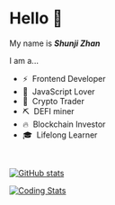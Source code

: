 # Hello 👋 
My name is ***Shunji Zhan***

I am a...
- ⚡  &nbsp;Frontend Developer
- 🥰 &nbsp;JavaScript Lover
- 🌟 &nbsp;Crypto Trader
- ⛏️ &nbsp;DEFI miner
- 🔥 &nbsp;Blockchain Investor
- 🎓 &nbsp;Lifelong Learner

<br>

[![GitHub stats](https://github-readme-stats.vercel.app/api?username=shunjizhan&count_private=true&show_icons=true&theme=vue&border_radius=18&custom_title=Recent%20Github%20Stats)](https://github-readme-stats.vercel.app/api?username=shunjizhan&count_private=true&show_icons=true&theme=vue&border_radius=18&custom_title=Recent%20Github%20Stats)

[![Coding Stats](https://github-readme-stats.vercel.app/api/wakatime?username=polkaji&layout=compact&langs_count=14&theme=buefy&custom_title=Recent%20Coding%20Stats&border_radius=18)](https://github-readme-stats.vercel.app/api/wakatime?username=polkaji&layout=compact&langs_count=14&theme=buefy&custom_title=Recent%20Coding%20Stats&border_radius=18)

